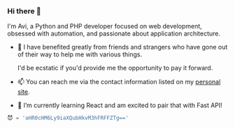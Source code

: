 ### Hi there 👋
I'm Avi, a Python and PHP developer focused on web development, obsessed with automation, and passionate about application architecture.

- 💬 I have benefited greatly from friends and strangers who have gone out of their way to help me with various things.
  
  I'd be ecstatic if you'd provide me the opportunity to pay it forward. 
- 📫 You can reach me via the contact information listed on my [personal site](https://aviperl.me/).
- 🌱 I’m currently learning React and am excited to pair that with Fast API! 





```python
😈 = 'aHR0cHM6Ly9iaXQubHkvM3hFRFFZTg=='
```
